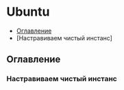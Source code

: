 # Ubuntu
+ [Оглавление](../README.md)
+ [Настравиваем чистый инстанс]
## Оглавление
### Настравиваем чистый инстанс
